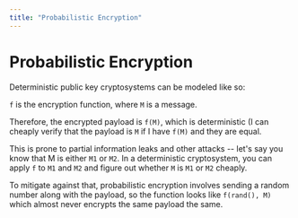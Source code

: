 ```yaml
---
title: "Probabilistic Encryption"
---
```


# Probabilistic Encryption

Deterministic public key cryptosystems can be modeled like so:

`f` is the encryption function, where `M` is a message.

Therefore, the encrypted payload is `f(M)`, which is deterministic (I
can cheaply verify that the payload is `M` if I have `f(M)` and they are
equal.

This is prone to partial information leaks and other attacks -- let's
say you know that M is either `M1` or `M2`. In a deterministic
cryptosystem, you can apply `f` to `M1` and `M2` and figure out whether
`M` is `M1` or `M2` cheaply.

To mitigate against that, probabilistic encryption involves sending a
random number along with the payload, so the function looks like
`f(rand(), M)` which almost never encrypts the same payload the same.
